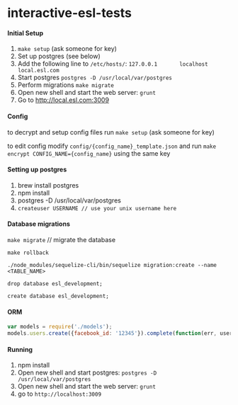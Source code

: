 interactive-esl-tests
=====================

#### Initial Setup

1. `make setup` (ask someone for key)
2. Set up postgres (see below)
3. Add the following line to `/etc/hosts/`: `127.0.0.1       localhost       local.esl.com`
3. Start postgres `postgres -D /usr/local/var/postgres`
4. Perform migrations `make migrate`
5. Open new shell and start the web server: `grunt`
6. Go to http://local.esl.com:3009

#### Config
to decrypt and setup config files run `make setup` (ask someone for key)

to edit config modify `config/{config_name}_template.json` and run `make encrypt CONFIG_NAME={config_name}` using the same key


#### Setting up postgres

1. brew install postgres
2. npm install
3. postgres -D /usr/local/var/postgres
4. `createuser USERNAME // use your unix username here`

#### Database migrations
`make migrate` // migrate the database

`make rollback`

`./node_modules/sequelize-cli/bin/sequelize migration:create --name <TABLE_NAME>`

`drop database esl_development;`

`create database esl_development;`

#### ORM
```javascript
var models = require('./models');
models.users.create({facebook_id: '12345'}).complete(function(err, user) { ... });
```

#### Running
1. npm install
2. Open new shell and start postgres: `postgres -D /usr/local/var/postgres`
2. Open new shell and start the web server: `grunt`
3. go to `http://localhost:3009`
